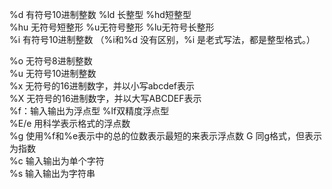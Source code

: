 %d 有符号10进制整数 %ld 长整型 %hd短整型                                                                                                                                                                                                                                                                                                                                                                                                                                                                                                                                          
%hu 无符号短整形 %u无符号整形 %lu无符号长整形                                                                                                                                                                                                                                                                                                                                                                                                                                                                                                                                         
 %i 有符号10进制整数 （%i和%d 没有区别，%i 是老式写法，都是整型格式。）                                                                                                                                                                                                                                                                                                                                                                                                                                                                                                                                         
                                                                                                                                                                                                                                                                                                                                                                                                                                                                                                                                         
                                                                                                                                                                                                                                                                                                                                                                                                                                                                                                                                         
%o 无符号8进制整数                                                                                                                                                                                                                                                                                                                                                                                                                                                                                                                                         
%u 无符号10进制整数                                                                                                                                                                                                                                                                                                                                                                                                                                                                                                                                         
%x 无符号的16进制数字，并以小写abcdef表示                                                                                                                                                                                                                                                                                                                                                                                                                                                                                                                                         
%X 无符号的16进制数字，并以大写ABCDEF表示                                                                                                                                                                                                                                                                                                                                                                                                                                                                                                                                         
%f：输入输出为浮点型 %lf双精度浮点型                                                                                                                                                                                                                                                                                                                                                                                                                                                                                                                                         
%E/e 用科学表示格式的浮点数                                                                                                                                                                                                                                                                                                                                                                                                                                                                                                                                         
%g 使用%f和%e表示中的总的位数表示最短的来表示浮点数 G 同g格式，但表示为指数                                                                                                                                                                                                                                                                                                                                                                                                                                                                                                                                         
%c 输入输出为单个字符                                                                                                                                                                                                                                                                                                                                                                                                                                                                                                                                         
%s 输入输出为字符串                                                                                                                                                                                                                                                                                                                                                                                                                                                                                                                                         